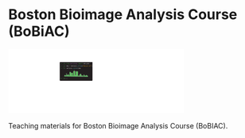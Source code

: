 # Boston Bioimage Analysis Course (BoBiAC)

<!-- add bobiac_logos_svgexport-04.svg logo centered in the page -->
<img src="_static/logo/bobiac_logos_svgexport-04.svg" alt="BoBiAC Logo" width="70%"/>

Teaching materials for Boston Bioimage Analysis Course (BoBIAC).
